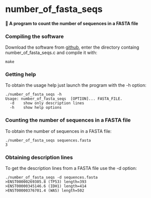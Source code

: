 # number_of_fasta_seqs
#### :pill: A program to count the number of sequences in a FASTA file

### Compiling the software

Download the software from [github](https://github.com/alexcoppe/number_of_fasta_seqs), enter the directory containg number_of_fasta_seqs.c and compile it with:
```
make
```


### Getting help

To obtain the usage help just launch the program with the -h option:

```
./number_of_fasta_seqs -h
Usage: number_of_fasta_seqs  [OPTION]... FASTA_FILE.
  -d	show only description lines
  -h	show help options
```

### Counting the number of sequences in a FASTA file

To obtain the number of sequences in a FASTA file:

```
./number_of_fasta_seqs sequences.fasta
3
```

### Obtaining description lines

To get the description lines from a FASTA file use the -d option:

```
./number_of_fasta_seqs -d sequences.fasta
>ENST00000269305.8 (TP53) length=393
>ENST00000345146.6 (IDH1) length=414
>ENST00000376701.4 (WAS) length=502
```


